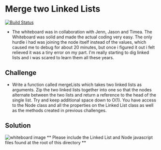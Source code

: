 # Merge two Linked Lists
[![Build Status](https://travis-ci.com/OviParasca/data-structures-and-algorithms.svg?branch=master)](https://travis-ci.com/OviParasca/data-structures-and-algorithms)

<!-- Short summary or background information -->
* The whiteboard was in collaboration with Jenn, Jason and Timea. The Whiteboard was solid and made the actual coding very easy. The only hurdle i had was joining the node itself instead of the values, which caused me to debug for about 20 minutes, but once i figured it out i felt relieved it was a tiny error on my part. I'm really starting to dig linked lists and i was scared to learn them all these years.

## Challenge
<!-- Description of the challenge -->
* Write a function called mergeLists which takes two linked lists as arguments. Zip the two linked lists together into one so that the nodes alternate between the two lists and return a reference to the head of the single list. Try and keep additional space down to O(1). You have access to the Node class and all the properties on the Linked List class as well as the methods created in previous challenges.

## Solution
<!-- Embedded whiteboard image -->
![whiteboard image](assets/ll_merge.jpg)
** Please include the Linked List and Node javascript files found at the root of this directory **